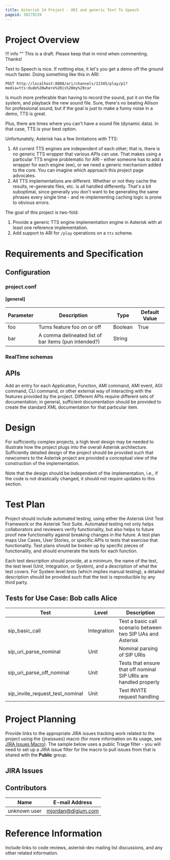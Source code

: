 ```yaml
---
title: Asterisk 14 Project - ARI and generic Text To Speech
pageid: 30279239
---
```


Project Overview
================

!!! info ""
    This is a draft. Please keep that in mind when commenting. Thanks!

[//]: # (end-info)

Text to Speech is nice. If nothing else, it let's you get a demo off the ground much faster. Doing something like this in ARI:

```
POST http://localhost:8088/ari/channels/12345/play/p1?media=tts:dude%20where%20is%20my%20car

```

Is much more preferable than having to record the sound, put it on the file system, and playback the new sound file. Sure, there's no beating Allison for professional sound, but if the goal is just to make a funny noise in a demo, TTS is great.

Plus, there are times where you can't have a sound file (dynamic data). In that case, TTS is your best option.

Unfortunately, Asterisk has a few limitations with TTS:

1. All current TTS engines are independent of each other; that is, there is no generic TTS wrapper that various APIs can use. That makes using a particular TTS engine problematic for ARI - either someone has to add a wrapper for each engine (ew), or we need a generic mechanism added to the core. You can imagine which approach this project page advocates.
2. All TTS implementations are different. Whether or not they cache the results, re-generate files, etc. is all handled differently. That's a bit suboptimal, since generally you don't want to be generating the same phrases every single time - and re-implementing caching logic is prone to obvious errors.

The goal of this project is two-fold:

1. Provide a generic TTS engine implementation engine in Asterisk with at least one reference implementation.
2. Add support to ARI for `/play` operations on a `tts` scheme.

Requirements and Specification
==============================

Configuration
-------------

### project.conf

#### [general]

| Parameter | Description | Type | Default Value |
| --- | --- | --- | --- |
| foo | Turns feature foo on or off | Boolean | True |
| bar | A comma delineated list of bar items (pun intended?) | String |   |

### RealTime schemas

APIs
----

Add an entry for each Application, Function, AMI command, AMI event, AGI command, CLI command, or other external way of interacting with the features provided by the project. Different APIs require different sets of documentation; in general, sufficient documentation should be provided to create the standard XML documentation for that particular item.

Design
======

For sufficiently complex projects, a high level design may be needed to illustrate how the project plugs into the overall Asterisk architecture. Sufficiently detailed design of the project should be provided such that newcomers to the Asterisk project are provided a conceptual view of the construction of the implementation.

Note that the design should be independent of the implementation, i.e., if the code is not drastically changed, it should not require updates to this section.

Test Plan
=========

Project should include automated testing, using either the Asterisk Unit Test Framework or the Asterisk Test Suite. Automated testing not only helps collaborators and reviewers verify functionality, but also helps to future proof new functionality against breaking changes in the future. A test plan maps Use Cases, User Stories, or specific APIs to tests that exercise that functionality. Test plans should be broken up by specific pieces of functionality, and should enumerate the tests for each function.

Each test description should provide, at a minimum, the name of the test, the test level (Unit, Integration, or System), and a description of what the test covers. For System level tests (which implies manual testing), a detailed description should be provided such that the test is reproducible by any third party.

Tests for Use Case: Bob calls Alice
-----------------------------------

| Test | Level | Description |
| --- | --- | --- |
| sip_basic_call | Integration | Test a basic call scenario between two SIP UAs and Asterisk |
| sip_uri_parse_nominal | Unit | Nominal parsing of SIP URIs |
| sip_uri_parse_off_nominal | Unit | Tests that ensure that off nominal SIP URIs are handled properly |
| sip_invite_request_test_nominal | Unit | Test INVITE request handling |

Project Planning
================

Provide links to the appropriate JIRA issues tracking work related to the project using the {jiraissues} macro (for more information on its usage, see [JIRA Issues Macro](https://confluence.atlassian.com/display/DOC/JIRA+Issues+Macro)). The sample below uses a public Triage filter - you will need to set up a JIRA issue filter for the macro to pull issues from that is shared with the **Public** group.

JIRA Issues
-----------

Contributors
------------

| Name | E-mail Address |
| --- | --- |
| unknown user | mjordan@digium.com |

Reference Information
=====================

Include links to code reviews, asterisk-dev mailing list discussions, and any other related information.
